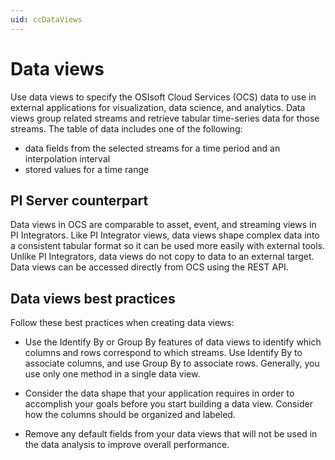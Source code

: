 ```yaml
---
uid: ccDataViews
---
```


# Data views

Use data views to specify the OSIsoft Cloud Services (OCS) data to use in external applications for visualization, data science, and analytics. Data views group related streams and retrieve tabular time-series data for those streams. The table of data includes one of the following:

- data fields from the selected streams for a time period and an interpolation interval
- stored values for a time range 

## <a name="data-views-pi-integrators"></a>PI Server counterpart

Data views in OCS are comparable to asset, event, and streaming views in PI Integrators. Like PI Integrator views, data views shape complex data into a consistent tabular format so it can be used more easily with external tools. Unlike PI Integrators, data views do not copy to data to an external target. Data views can be accessed directly from OCS using the REST API.

## <a name="data-views-bp"></a>Data views best practices

Follow these best practices when creating data views:

- Use the Identify By or Group By features of data views to identify which columns and rows correspond to which streams. Use Identify By to associate columns, and use Group By to associate rows. Generally, you use only one method in a single data view. 

- Consider the data shape that your application requires in order to accomplish your goals before you start building a data view. Consider how the columns should be organized and labeled.

- Remove any default fields from your data views that will not be used in the data analysis to improve overall performance.
